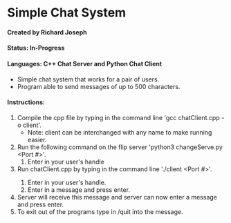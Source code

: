 # Simple Chat System
#### Created by Richard Joseph
#### Status: In-Progress
#### Languages: C++ Chat Server and Python Chat Client
* Simple chat system that works for a pair of users.
* Program able to send messages of up to 500 characters.

#### Instructions:
1. Compile the cpp file by typing in the command line 'gcc chatClient.cpp -o client'.
    * Note: client can be interchanged with any name to make running easier.
2. Run the following command on the flip server 'python3 changeServe.py <Port #>'.
    1. Enter in your user's handle
3. Run chatClient.cpp by typing in the command line './client <Server Name> <Port #>'.
    1. Enter in your user's handle.
    2. Enter in a message and press enter.
4. Server will receive this message and server can now enter a message and press enter.
5. To exit out of the programs type in /quit into the message.

    


